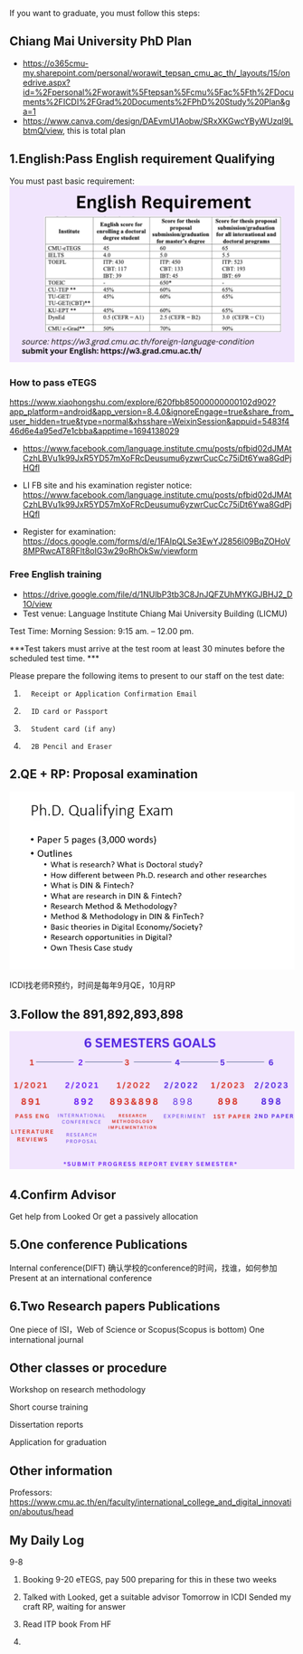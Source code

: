 If you want to graduate, you must follow this steps:

## Chiang Mai University PhD Plan
+ https://o365cmu-my.sharepoint.com/personal/worawit_tepsan_cmu_ac_th/_layouts/15/onedrive.aspx?id=%2Fpersonal%2Fworawit%5Ftepsan%5Fcmu%5Fac%5Fth%2FDocuments%2FICDI%2FGrad%20Documents%2FPhD%20Study%20Plan&ga=1
+ https://www.canva.com/design/DAEvmU1Aobw/SRxXKGwcYByWUzql9LbtmQ/view, this is total plan

## 1.English:Pass English requirement Qualifying 
You must past basic requirement:
![](https://raw.githubusercontent.com/jhfnetboy/MarkDownImg/main/img/202309080926743.png)

### How to pass eTEGS
https://www.xiaohongshu.com/explore/620fbb85000000000102d902?app_platform=android&app_version=8.4.0&ignoreEngage=true&share_from_user_hidden=true&type=normal&xhsshare=WeixinSession&appuid=5483f446d6e4a95ed7e1cbba&apptime=1694138029

+ https://www.facebook.com/language.institute.cmu/posts/pfbid02dJMAtCzhLBVu1k99JxR5YD57mXoFRcDeusumu6yzwrCucCc75iDt6Ywa8GdPjHQfl

+ LI FB site and his examination register notice: https://www.facebook.com/language.institute.cmu/posts/pfbid02dJMAtCzhLBVu1k99JxR5YD57mXoFRcDeusumu6yzwrCucCc75iDt6Ywa8GdPjHQfl
+ Register for examination: https://docs.google.com/forms/d/e/1FAIpQLSe3EwYJ2856l09BqZOHoV8MPRwcAT8RFlt8oIG3w29oRhOkSw/viewform

### Free English training
+ https://drive.google.com/file/d/1NUlbP3tb3C8JnJQFZUhMYKGJBHJ2_D1O/view
+ Test venue: Language Institute Chiang Mai University Building (LICMU)

Test Time: Morning Session: 9:15 am. – 12.00 pm.

***Test takers must arrive at the test room at least 30 minutes before the scheduled test time. ***

 

Please prepare the following items to present to our staff on the test date:

1.       Receipt or Application Confirmation Email

2.       ID card or Passport 

3.       Student card (if any)

4.       2B Pencil and Eraser



## 2.QE + RP: Proposal examination 
![](https://raw.githubusercontent.com/jhfnetboy/MarkDownImg/main/img/202309080933812.jpg)


ICDI找老师R预约，时间是每年9月QE，10月RP


## 3.Follow the 891,892,893,898
![](https://raw.githubusercontent.com/jhfnetboy/MarkDownImg/main/img/202309080936418.png)


## 4.Confirm Advisor

Get help from Looked
Or get a passively allocation



## 5.One conference Publications
Internal conference(DIFT) 
确认学校的conference的时间，找谁，如何参加
Present at an international conference



## 6.Two Research papers Publications

One piece of ISI，Web of Science or Scopus(Scopus is bottom)
One international journal


## Other classes or procedure

Workshop on research methodology 

Short course training 

Dissertation reports 

Application for graduation

## Other information
Professors: https://www.cmu.ac.th/en/faculty/international_college_and_digital_innovation/aboutus/head


## My Daily Log

9-8
1. Booking 9-20 eTEGS, pay 500 
preparing for this in these two weeks
2. Talked with Looked, get a suitable advisor
   Tomorrow in ICDI
   Sended my craft RP, waiting for answer

3. Read ITP book
   From HF
4. 
